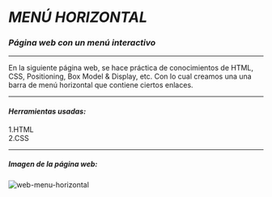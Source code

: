 # ***MENÚ HORIZONTAL***
### ***Página web con un menú interactivo***

---

En la siguiente página web, se hace práctica de conocimientos de HTML, CSS, Positioning, Box Model & Display, etc. Con lo cual creamos una una barra de menú horizontal que contiene ciertos enlaces.

 ***

 #### *Herramientas usadas:*  
 1.HTML  
 2.CSS  

 ---

 ##### **Imagen de la página web:**  
 ![web-menu-horizontal](https://fotos.subefotos.com/19be3233a4ea7486d8329a8457a2d116o.jpg)
